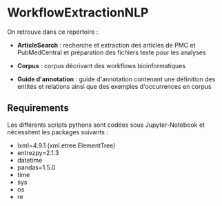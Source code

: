 # WorkflowExtractionNLP

On retrouve dans ce repértoire : 

* **ArticleSearch** : recherche et extraction des articles de PMC et PubMedCentral et préparation des fichiers texte pour les analyses 

* **Corpus** : corpus décrivant des workflows bioinformatiques 

* **Guide d'annotation** : guide d'annotation contenant une définition des entités et relations ainsi que des exemples d'occurrences en corpus

## Requirements 
Les différents scripts pythons sont codées sous Jupyter-Notebook et nécessitent les packages suivants : 

* lxml=4.9.1 (xml.etree.ElementTree)
* entrezpy=2.1.3
* datetime
* pandas=1.5.0
* time
* sys
* os
* re


